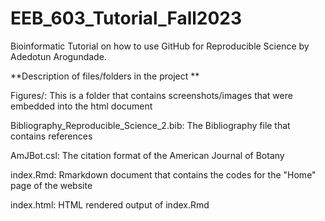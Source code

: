 # EEB_603_Tutorial_Fall2023
Bioinformatic Tutorial on how to use GitHub for Reproducible Science by Adedotun Arogundade.



**Description of files/folders in the project
**

Figures/: This is a folder that contains screenshots/images that were embedded into the html document

Bibliography_Reproducible_Science_2.bib: The Bibliography file that contains references

AmJBot.csl: The citation format of the American Journal of Botany

index.Rmd: Rmarkdown document that contains the codes for the "Home" page of the website

index.html: HTML rendered output of index.Rmd
